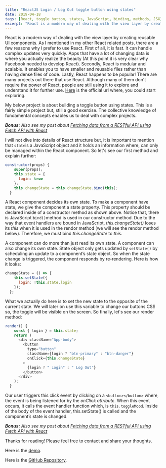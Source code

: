 ```yaml
---
title: "ReactJS Login / Log Out toggle button using states"
date: 2019-04-18
tags: [React, toggle button, states, JavaScript, binding, methods, JSX]
excerpt: "React is a modern way of dealing with the view layer by creating reusable UI components. This project is about building a toggle button using states. This is a fairly simple project but, still a good exercise. The collective knowledge of fundamental concepts enables us to deal with complex projects."
---
```


React is a modern way of dealing with the view layer by creating reusable UI components. As I mentioned in my other React related posts, there are a few reasons why I prefer to use React. First of all, it is fast. It can handle complex updates very quickly. Apps that have a lot of changing data is where you actually realize the beauty (At this point it is very clear why Facebook needed to develop React). Secondly, React is modular and scalable. It enables you to have smaller and reusable files rather than having dense files of code. Lastly, React happens to be popular! There are many projects out there that use React. Although many of them don't require the power of React, people are still using it to explore and understand it for further use. [Here](https://reactjs.org/tutorial/tutorial.html) is the official url where, you could start exploring.

My below project is about building a toggle button using states. This is a fairly simple project but, still a good exercise. The collective knowledge of fundamental concepts enables us to deal with complex projects.

**_Bonus:_** _Also see my post about [Fetching data from a RESTful API using Fetch API with React](fetching-api-data-with-reactjs.html)_

I will not dive into details of React structure but, it is important to mention that `state`is a JavaScript object and it holds an information where, can only be managed within the React component. So let's see our first method and explain further:

```javascript
constructor(props) {
    super(props);
    this.state = {
      login: true
    };
    this.changeState = this.changeState.bind(this);
  }
```

A React component decides its own state. To make a component have state, we give the component a state property. This property should be declared inside of a constructor method as shown above. Notice that, there is JavaScript `bind()`method is used in our constructor method. Due to the way that event handlers are bound in JavaScript, _this.changeState()_ loses its _this_ when it is used in the rendor method (we will see the rendor method below). Therefore, we must bind _this.changeState_ to _this_.

A component can do more than just read its own state. A component can also change its own state. State object only gets updated by `setState()` by scheduling an update to a component’s state object. So when the state change is triggered, the component responds by re-rendering. Here is how it looks:

```javascript
changeState = () => {
    this.setState({
      login: !this.state.login
    });
  };
```

What we actually do here is to set the new state to the opposite of the current state. We will later on use this variable to change our buttons CSS so, the toggle will be visible on the screen. So finally, let's see our render method:

```javascript
render() {
    const { login } = this.state;
    return (
      <div className="App-body">
        <button
          type="button"
          className={login ? "btn-primary" : "btn-danger"}
          onClick={this.changeState}
        >
          {login ? " Login" : " Log Out"}
        </button>
      </div>
    );
  }
```

Our user triggers this click event by clicking on a `<button></button>` where, the event is being listened for by the _onClick attribute_. When this event occurs, it calls the event handler function which, is `this.toggleMood`. Inside of the body of the event handler, this.setState() is called and the component’s state is changed.

**_Bonus:_** _Also see my post about [Fetching data from a RESTful API using Fetch API with React](fetching-api-data-with-reactjs.html)_

Thanks for reading! Please feel free to contact and share your thoughts.

Here is the [demo](https://alitursucular.github.io/reactjs-toggle-button-with-states-demo/).

Here is the [GitHub Repository](https://github.com/alitursucular/reactjs-toggle-button-with-states-demo).
